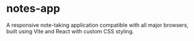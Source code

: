 # notes-app
A responsive note-taking application compatible with all major browsers, built using Vite and React with custom CSS styling.
